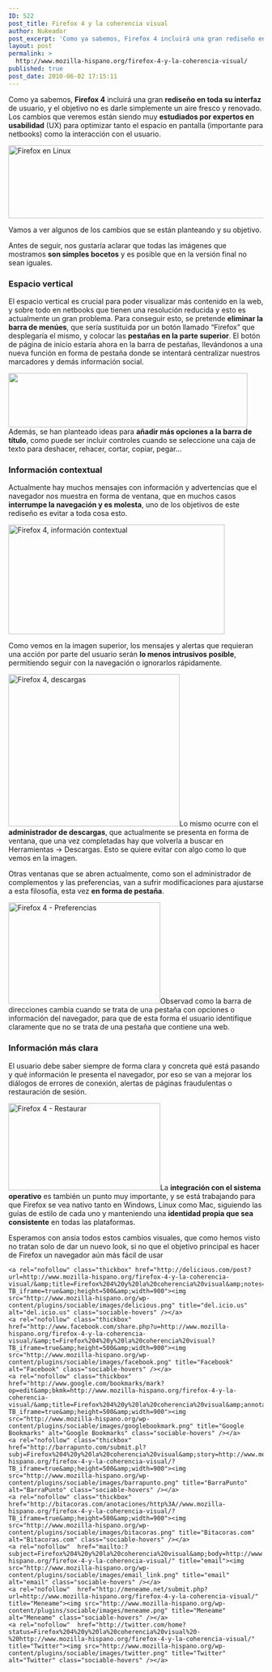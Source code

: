 ```yaml
---
ID: 522
post_title: Firefox 4 y la coherencia visual
author: Nukeador
post_excerpt: 'Como ya sabemos, Firefox 4 incluirá una gran rediseño en toda su interfaz de usuario, y el objetivo no es darle simplemente un aire fresco y renovado. Los cambios que veremos están siendo muy estudiados por expertos en usabilidad (UX) para optimizar tanto el espacio en pantalla (importante para netbooks) como la interacción con el [...]'
layout: post
permalink: >
  http://www.mozilla-hispano.org/firefox-4-y-la-coherencia-visual/
published: true
post_date: 2010-06-02 17:15:11
---
```

<p>Como ya sabemos, <strong>Firefox 4</strong> incluirá una gran <strong>rediseño en toda su interfaz</strong> de usuario, y el objetivo no es darle simplemente un aire fresco y renovado. Los cambios que veremos están siendo muy <strong>estudiados por expertos en usabilidad</strong> (UX) para optimizar tanto el espacio en pantalla (importante para netbooks) como la interacción con el usuario.</p>
<p><img class="aligncenter size-full wp-image-1613" title="Firefox en Linux" src="http://www.mozilla-hispano.org/wp-content/uploads/firefox4-panel.png" alt="Firefox en Linux" width="550" height="144" /></p>
<p>Vamos a ver algunos de los cambios que se están planteando y su objetivo.</p>
<p><span id="more-1610"></span>Antes de seguir, nos gustaría aclarar que todas las imágenes que mostramos <strong>son simples bocetos</strong> y es posible que en la versión final no sean iguales.</p>
<h3>Espacio vertical</h3>
<p>El espacio vertical es crucial para poder visualizar más contenido en la web, y sobre todo en netbooks que tienen una resolución reducida y esto es actualmente un gran problema. Para conseguir esto, se pretende <strong>eliminar la barra de menúes</strong>, que sería sustituida por un botón llamado &#8220;Firefox&#8221; que desplegaría el mismo, y colocar las <strong>pestañas en la parte superior</strong>. El botón de página de inicio estaría ahora en la barra de pestañas, llevándonos a una nueva función en forma de pestaña donde se intentará centralizar nuestros marcadores y demás información social.</p>
<p><img class="aligncenter size-full wp-image-1616" title="Firefox 4" src="http://www.mozilla-hispano.org/wp-content/uploads/firefox-topbar.png" alt="" width="472" height="107" />Además, se han planteado ideas para <strong>añadir más opciones a la barra de título</strong>, como puede ser incluir controles cuando se seleccione una caja de texto para deshacer, rehacer, cortar, copiar, pegar&#8230;</p>
<h3>Información contextual</h3>
<p>Actualmente hay muchos mensajes con información y advertencias que el navegador nos muestra en forma de ventana, que en muchos casos <strong>interrumpe la navegación y es molesta</strong>, uno de los objetivos de este rediseño es evitar a toda cosa esto.</p>
<p><img class="aligncenter size-full wp-image-1617" title="Firefox 4, información contextual" src="http://www.mozilla-hispano.org/wp-content/uploads/firefox4-context.png" alt="Firefox 4, información contextual" width="427" height="216" /></p>
<p>Como vemos en la imagen superior, los mensajes y alertas que requieran una acción por parte del usuario serán <strong>lo menos intrusivos posible</strong>, permitiendo seguir con la navegación o ignorarlos rápidamente.</p>
<p><img class="aligncenter size-full wp-image-1618" title="Firefox 4, descargas" src="http://www.mozilla-hispano.org/wp-content/uploads/firefox4-downloads.png" alt="Firefox 4, descargas" width="338" height="300" />Lo mismo ocurre con el <strong>administrador de descargas</strong>, que actualmente se presenta en forma de ventana, que una vez completadas hay que volverla a buscar en Herramientas → Descargas. Esto se quiere evitar con algo como lo que vemos en la imagen.</p>
<p>Otras ventanas que se abren actualmente, como son el administrador de complementos y las preferencias, van a sufrir modificaciones para ajustarse a esta filosofía, esta vez <strong>en forma de pestaña</strong>.</p>
<p><a href="http://www.mozilla-hispano.org/wp-content/uploads/firefox4-prefs.jpg"><img class="aligncenter size-medium wp-image-1619" title="Firefox 4 - Preferencias" src="http://www.mozilla-hispano.org/wp-content/uploads/firefox4-prefs-300x200.jpg" alt="Firefox 4 - Preferencias" width="300" height="200" /></a>Observad como la barra de direcciones cambia cuando se trata de una pestaña con opciones o información del navegador, para que de esta forma el usuario identifique claramente que no se trata de una pestaña que contiene una web.</p>
<h3>Información más clara</h3>
<p>El usuario debe saber siempre de forma clara y concreta qué está pasando y qué información le presenta el navegador, por eso se van a mejorar los diálogos de errores de conexión, alertas de páginas fraudulentas o restauración de sesión.</p>
<p><a href="http://www.mozilla-hispano.org/wp-content/uploads/firefox4-restore.jpg"><img class="aligncenter size-medium wp-image-1621" title="Firefox 4 - Restaurar" src="http://www.mozilla-hispano.org/wp-content/uploads/firefox4-restore-300x172.jpg" alt="Firefox 4 - Restaurar" width="300" height="172" /></a>La <strong>integración con el sistema operativo</strong> es también un punto muy importante, y se está trabajando para que Firefox se vea nativo tanto en Windows, Linux como Mac, siguiendo las guías de estilo de cada uno y manteniendo una <strong>identidad propia que sea consistente</strong> en todas las plataformas.</p>
<p>Esperamos con ansia todos estos cambios visuales, que como hemos visto no tratan solo de dar un nuevo look, si no que el objetivo principal es hacer de Firefox un navegador aún más fácil de usar</p>




	<a rel="nofollow" class="thickbox" href="http://delicious.com/post?url=http://www.mozilla-hispano.org/firefox-4-y-la-coherencia-visual/&amp;title=Firefox%204%20y%20la%20coherencia%20visual&amp;notes=Como%20ya%20sabemos,%20Firefox%204%20incluir%C3%A1%20una%20gran%20redise%C3%B1o%20en%20toda%20su%20interfaz%20de%20usuario,%20y%20el%20objetivo%20no%20es%20darle%20simplemente%20un%20aire%20fresco%20y%20renovado.%20Los%20cambios%20que%20veremos%20est%C3%A1n%20siendo%20muy%20estudiados%20por%20expertos%20en%20usabilidad%20(UX)%20para%20optimiz?TB_iframe=true&amp;height=500&amp;width=900"><img src="http://www.mozilla-hispano.org/wp-content/plugins/sociable/images/delicious.png" title="del.icio.us" alt="del.icio.us" class="sociable-hovers" /></a>
	<a rel="nofollow" class="thickbox" href="http://www.facebook.com/share.php?u=http://www.mozilla-hispano.org/firefox-4-y-la-coherencia-visual/&amp;t=Firefox%204%20y%20la%20coherencia%20visual?TB_iframe=true&amp;height=500&amp;width=900"><img src="http://www.mozilla-hispano.org/wp-content/plugins/sociable/images/facebook.png" title="Facebook" alt="Facebook" class="sociable-hovers" /></a>
	<a rel="nofollow" class="thickbox" href="http://www.google.com/bookmarks/mark?op=edit&amp;bkmk=http://www.mozilla-hispano.org/firefox-4-y-la-coherencia-visual/&amp;title=Firefox%204%20y%20la%20coherencia%20visual&amp;annotation=Como%20ya%20sabemos,%20Firefox%204%20incluir%C3%A1%20una%20gran%20redise%C3%B1o%20en%20toda%20su%20interfaz%20de%20usuario,%20y%20el%20objetivo%20no%20es%20darle%20simplemente%20un%20aire%20fresco%20y%20renovado.%20Los%20cambios%20que%20veremos%20est%C3%A1n%20siendo%20muy%20estudiados%20por%20expertos%20en%20usabilidad%20(UX)%20para%20optimiz?TB_iframe=true&amp;height=500&amp;width=900"><img src="http://www.mozilla-hispano.org/wp-content/plugins/sociable/images/googlebookmark.png" title="Google Bookmarks" alt="Google Bookmarks" class="sociable-hovers" /></a>
	<a rel="nofollow" class="thickbox" href="http://barrapunto.com/submit.pl?subj=Firefox%204%20y%20la%20coherencia%20visual&amp;story=http://www.mozilla-hispano.org/firefox-4-y-la-coherencia-visual/?TB_iframe=true&amp;height=500&amp;width=900"><img src="http://www.mozilla-hispano.org/wp-content/plugins/sociable/images/barrapunto.png" title="BarraPunto" alt="BarraPunto" class="sociable-hovers" /></a>
	<a rel="nofollow" class="thickbox" href="http://bitacoras.com/anotaciones/http%3A//www.mozilla-hispano.org/firefox-4-y-la-coherencia-visual/?TB_iframe=true&amp;height=500&amp;width=900"><img src="http://www.mozilla-hispano.org/wp-content/plugins/sociable/images/bitacoras.png" title="Bitacoras.com" alt="Bitacoras.com" class="sociable-hovers" /></a>
	<a rel="nofollow"  href="mailto:?subject=Firefox%204%20y%20la%20coherencia%20visual&amp;body=http://www.mozilla-hispano.org/firefox-4-y-la-coherencia-visual/" title="email"><img src="http://www.mozilla-hispano.org/wp-content/plugins/sociable/images/email_link.png" title="email" alt="email" class="sociable-hovers" /></a>
	<a rel="nofollow"  href="http://meneame.net/submit.php?url=http://www.mozilla-hispano.org/firefox-4-y-la-coherencia-visual/" title="Meneame"><img src="http://www.mozilla-hispano.org/wp-content/plugins/sociable/images/meneame.png" title="Meneame" alt="Meneame" class="sociable-hovers" /></a>
	<a rel="nofollow"  href="http://twitter.com/home?status=Firefox%204%20y%20la%20coherencia%20visual%20-%20http://www.mozilla-hispano.org/firefox-4-y-la-coherencia-visual/" title="Twitter"><img src="http://www.mozilla-hispano.org/wp-content/plugins/sociable/images/twitter.png" title="Twitter" alt="Twitter" class="sociable-hovers" /></a>


<br/><br/>